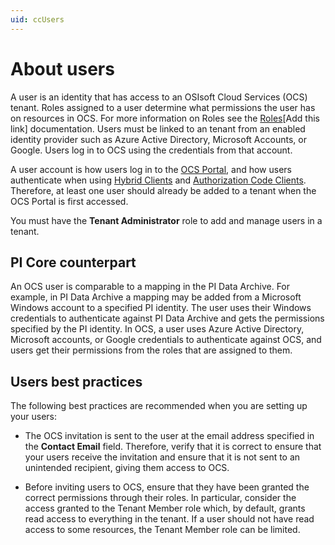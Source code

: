 ```yaml
---
uid: ccUsers
---
```

# About users

A user is an identity that has access to an OSIsoft Cloud Services (OCS) tenant. Roles assigned to a user determine what permissions the user has on resources in OCS. <!--- Josh Kim Mar19021: how about Roles assigned to a user helps determine.... --->For more information on Roles see the [Roles](xref:ccRoles)[Add this link] documentation. Users must be linked to an tenant from an enabled identity provider such as Azure Active Directory, Microsoft Accounts, or Google. Users log in to OCS using the credentials from that account.

A user account is how users log in to the [OCS Portal](https://cloud.osisoft.com), and how users authenticate when using [Hybrid Clients](xref:ccClients#hybrid-client) and [Authorization Code Clients](xref:ccClients#authorization-code-client). Therefore, at least one user should already be added to a tenant when the OCS Portal is first accessed.

You must have the **Tenant Administrator** role to add and manage users in a tenant.

## <a name="users-pi-core"></a>PI Core counterpart

An OCS user is comparable to a mapping in the PI Data Archive. For example, in PI Data Archive a mapping may be added from a Microsoft Windows account to a specified PI identity. The user uses their Windows credentials to authenticate against PI Data Archive and gets the permissions specified by the PI identity. In OCS, a user uses Azure Active Directory, Microsoft accounts, or Google credentials to authenticate against OCS, and users get their permissions from the roles that are assigned to them.

## <a name="users-bp"></a>Users best practices

The following best practices are recommended when you are setting up your users:

- The OCS invitation is sent to the user at the email address specified in the **Contact Email** field. Therefore, verify that it is correct to ensure that your users receive the invitation and ensure that it is not sent to an unintended recipient, giving them access to OCS.

- Before inviting users to OCS, ensure that they have been granted the correct permissions through their roles. In particular, consider the access granted to the Tenant Member role which, by default, grants read access to everything in the tenant. If a user should not have read access to some resources, the Tenant Member role can be limited.

  
